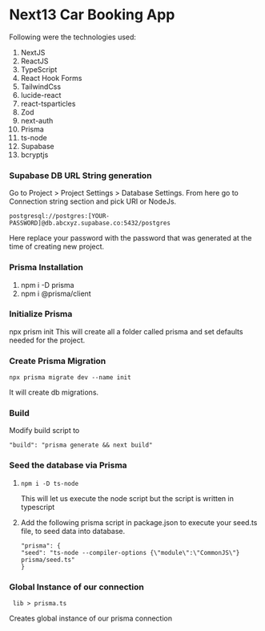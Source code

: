 # Next13 Car Booking App

Following were the technologies used:

1. NextJS
2. ReactJS
3. TypeScript
4. React Hook Forms
5. TailwindCss
6. lucide-react
7. react-tsparticles
8. Zod
9. next-auth
10. Prisma
11. ts-node
12. Supabase
13. bcryptjs

### Supabase DB URL String generation

Go to Project > Project Settings > Database Settings.
From here go to Connection string section and pick URI or NodeJs.

```
postgresql://postgres:[YOUR-PASSWORD]@db.abcxyz.supabase.co:5432/postgres
```

Here replace your password with the password that was generated at the time of creating new project.

### Prisma Installation

1. npm i -D prisma
2. npm i @prisma/client

### Initialize Prisma

npx prism init
This will create all a folder called prisma and set defaults needed for the project.

### Create Prisma Migration

`npx prisma migrate dev --name init`

It will create db migrations.

### Build

Modify build script to

`"build": "prisma generate && next build"`

### Seed the database via Prisma

1. `npm i -D ts-node `

    This will let us execute the node script but the script is written in typescript

2. Add the following prisma script in package.json to execute your seed.ts file, to seed data into database.
    ```
    "prisma": {
    "seed": "ts-node --compiler-options {\"module\":\"CommonJS\"} prisma/seed.ts"
    }
    ```

### Global Instance of our connection

` lib > prisma.ts`

Creates global instance of our prisma connection

